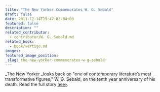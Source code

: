 ```yaml
---
title: "The New Yorker Commemorates W. G. Sebald"
draft: false
date: 2011-12-14T19:47:02-04:00
featured: false
description: ""
related_contributor:
  - contributor/W._G._Sebald.md
related_book:
  - book/vertigo.md
images:
featured_image_position: 
_slug: the-new-yorker-commemorates-w-g-sebald
---
```


_The New Yorker _looks back on "one of contemporary literature’s most transformative figures," W. G. Sebald, on the tenth year anniversary of his death. Read the full story [here](http://www.newyorker.com/online/blogs/books/2011/12/why-you-should-read-w-g-sebald.html#entry-more). 

